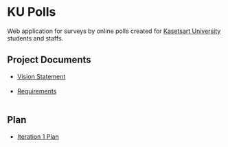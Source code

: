 # KU Polls
Web application for surveys by online polls created for [Kasetsart University](https://www.ku.ac.th/th) students and staffs.

## Project Documents

- [Vision Statement](../../wiki/Vision%20Statement)<br/><br/>
- [Requirements](../../wiki/Requirements)<br/><br/>
## Plan
- [Iteration 1 Plan](../../wiki/Iteration%201%20Plan)
